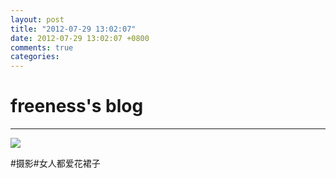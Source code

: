 ```yaml
---
layout: post
title: "2012-07-29 13:02:07"
date: 2012-07-29 13:02:07 +0800
comments: true
categories: 
---
```


# freeness's blog

----------

![](http://okqmqrbgo.bkt.clouddn.com/201207291302071.jpg)

>
\#摄影\#女人都爱花裙子